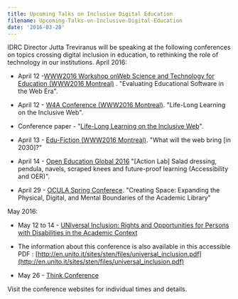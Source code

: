 ```yaml
---
title: Upcoming Talks on Inclusive Digital Education
filename: Upcoming-Talks-on-Inclusive-Digital-Education
date: '2016-03-28'
---
```

IDRC Director Jutta Treviranus will be speaking at the following conferences
on topics crossing digital inclusion in education, to rethinking the role of technology
in our institutions.
April 2016:

- April 12 -[WWW2016 Workshop onWeb Science and Technology for Education (WWW2016 Montreal)](https://events.keep.edu.hk/webed/2016/)
  . "Evaluating Educational
Software in the Web Era".
- April 12 - [W4A Conference (WWW2016 Montreal)](http://www.w4a.info/2016/).
  "Life-Long Learning on the Inclusive Web".

- Conference paper - "[Life-Long Learning on the Inclusive Web](http://inclusivedesign.ca/wp-content/uploads/2016/03/Treviranus-Web4All-Paper_accessible-PDF.pdf)".

- April 13 - [Edu-Fiction (WWW2016 Montreal)](http://www.teluq.ca/edu-fiction2030/). "What will the web bring [in 2030]?"
- April 14 - [Open Education Global 2016](http://conference.oeconsortium.org/2016/)
  "[Action Lab] Salad dressing, pendula, navels,
   scraped knees and future-proof learning (Accessibility and OER)".
- April 29 - [OCULA Spring Conferece](https://oculaspring.wordpress.com/).
  "Creating Space: Expanding the Physical, Digital, and Mental Boundaries of the Academic Library"

May 2016:

- May 12 to 14 - [UNIversal Inclusion: Rights and Opportunities for Persons with Disabilities in the Academic Context](https://www.unito.it/gallerie/universal-inclusion-rights-and-opportunities-persons-disabilities-academic-context)

- The information about this conference is also available in this accessible PDF
: [http://en.unito.it/sites/sten/files/universal_inclusion.pdf](http://en.unito.it/sites/sten/files/universal_inclusion.pdf)

- May 26 - [Think Conference](http://www.thinkconference.ca/)

Visit the conference websites for individual times and details.
